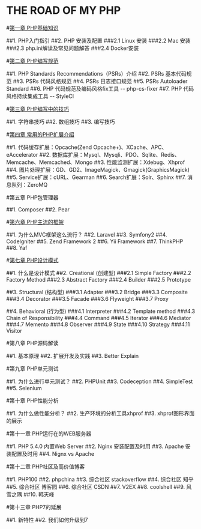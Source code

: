 THE ROAD OF MY PHP
=====================

#[第一章 PHP基础知识](https://github.com/liujingyu/The-road-of-my-PHP/blob/master/Book-1.md)

##1. PHP入门指引
##2. PHP 安装及配置 
###2.1 Linux 安装
###2.2 Mac 安装
###2.3 php.ini解读及常见问题解答
###2.4 Docker安装


#[第二章 PHP编写规范](https://github.com/liujingyu/The-road-of-my-PHP/blob/master/Book-2.md)

##1. PHP Standards Recommendations（PSRs）介绍
##2. PSRs 基本代码规范 
##3. PSRs 代码风格规范
##4. PSRs 日志接口规范
##5. PSRs Autoloader Standard
##6. PHP 代码规范及编码风格fix工具 -- php-cs-fixer
##7. PHP 代码风格持续集成工具 -- StyleCI


#[第三章 PHP编写中的技巧](https://github.com/liujingyu/The-road-of-my-PHP/blob/master/Book-3.md)

##1. 字符串技巧
##2. 数组技巧
##3. 编写技巧


#[第四章 常用的PHP扩展介绍](https://github.com/liujingyu/The-road-of-my-PHP/blob/master/Book-4.md)

##1. 代码缓存扩展：Opcache(Zend Opcache+)、XCache、APC、eAccelerator
##2. 数据库扩展：Mysql、Mysqli、PDO、Sqlite、Redis、Memcache、Memcached、Mongo
##3. 性能监测扩展：Xdebug、Xhprof
##4. 图片处理扩展：GD、GD2、ImageMagick、Gmagick(GraphicsMagick)
##5. Service扩展：cURL、Gearman
##6. Search扩展：Solr、Sphinx
##7. 消息队列：ZeroMQ


#第五章 PHP包管理器

##1. Composer
##2. Pear


#[第六章 PHP主流的框架](https://github.com/liujingyu/The-road-of-my-PHP/blob/master/Book-6.md)

##1. 为什么MVC框架这么流行？
##2. Laravel 
##3. Symfony2
##4. CodeIgniter
##5. Zend Framework 2
##6. Yii Framework
##7. ThinkPHP
##8. Yaf


#[第七章 PHP设计模式](https://github.com/liujingyu/The-road-of-my-PHP/blob/master/Book-7.md)

##1. 什么是设计模式
##2. Creational (创建型)
###2.1 Simple Factory
###2.2 Factory Method
###2.3 Abstract Factory
###2.4 Builder
###2.5 Prototype

##3. Structural (结构型)
###3.1 Adapter
###3.2 Bridge
###3.3 Composite
###3.4 Decorator
###3.5 Facade
###3.6 Flyweight
###3.7 Proxy

##4. Behavioral (行为型)
###4.1 Interpreter
###4.2 Template method
###4.3 Chain of Responsibility
###4.4 Command
###4.5 Iterator
###4.6 Mediator
###4.7 Memento
###4.8 Observer
###4.9 State
###4.10 Strategy
###4.11 Visitor


#第八章 PHP源码解读

##1. 基本原理
##2. 扩展开发及实践
##3. Better Explain


#第九章 PHP单元测试

##1. 为什么进行单元测试？
##2. PHPUnit
##3. Codeception
##4. SimpleTest
##5. Selenium


#第十章 PHP性能分析

##1. 为什么做性能分析？
##2. 生产环境的分析工具xhprof
##3. xhprof图形界面的展示


#第十一章 PHP运行在的WEB服务器

##1. PHP 5.4.0 内置Web Server 
##2. Nginx 安装配置及时用
##3. Apache 安装配置及时用
##4. Nignx vs Apache 


#第十二章 PHP社区及高价值博客

##1. PHP100
##2. phpchina
##3. 综合社区 stackoverflow
##4. 综合社区 知乎
##5. 综合社区 博客园
##6. 综合社区 CSDN
##7. V2EX
##8. coolshell
##9. 风雪之隅
##10. 韩天峰


#第十三章 PHP7的延展

##1. 新特性
##2. 我们如何升级到7

